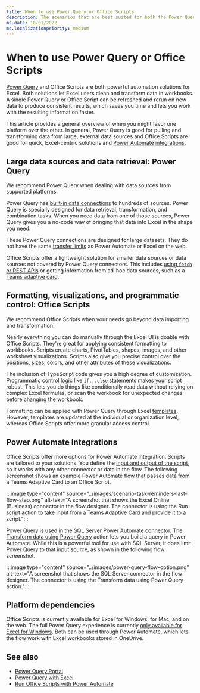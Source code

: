 ```yaml
---
title: When to use Power Query or Office Scripts
description: The scenarios that are best suited for both the Power Query and Office Scripts platforms.
ms.date: 10/01/2022
ms.localizationpriority: medium
---
```


# When to use Power Query or Office Scripts

[Power Query](https://powerquery.microsoft.com) and Office Scripts are both powerful automation solutions for Excel. Both solutions let Excel users clean and transform data in workbooks. A single Power Query or Office Script can be refreshed and rerun on new data to produce consistent results, which saves you time and lets you work with the resulting information faster.

This article provides a general overview of when you might favor one platform over the other. In general, Power Query is good for pulling and transforming data from large, external data sources and Office Scripts are good for quick, Excel-centric solutions and [Power Automate integrations](../develop/power-automate-integration.md).

## Large data sources and data retrieval: Power Query

We recommend Power Query when dealing with data sources from supported platforms.

Power Query has [built-in data connections](https://powerquery.microsoft.com/connectors/) to hundreds of sources. Power Query is specially designed for data retrieval, transformation, and combination tasks. When you need data from one of those sources, Power Query gives you a no-code way of bringing that data into Excel in the shape you need.

These Power Query connections are designed for large datasets. They do not have the same [transfer limits](../testing/platform-limits.md) as Power Automate or Excel on the web.

Office Scripts offer a lightweight solution for smaller data sources or data sources not covered by Power Query connectors. This includes [using `fetch` or REST APIs](../develop/external-calls.md) or getting information from ad-hoc data sources, such as a [Teams adaptive card](../resources/scenarios/task-reminders.md).

## Formatting, visualizations, and programmatic control: Office Scripts

We recommend Office Scripts when your needs go beyond data importing and transformation.

Nearly everything you can do manually through the Excel UI is doable with Office Scripts. They're great for applying consistent formatting to workbooks. Scripts create charts, PivotTables, shapes, images, and other worksheet visualizations. Scripts also give you precise control over the positions, sizes, colors, and other attributes of these visualizations.

The inclusion of TypeScript code gives you a high degree of customization. Programmatic control logic like `if...else` statements makes your script robust. This lets you do things like conditionally read data without relying on complex Excel formulas, or scan the workbook for unexpected changes before changing the workbook.

Formatting can be applied with Power Query through Excel [templates](https://templates.office.com/power-query-tutorial-tm11414620). However, templates are updated at the individual or organization level, whereas Office Scripts offer more granular access control.

## Power Automate integrations

Office Scripts offer more options for Power Automate integration. Scripts are tailored to your solutions. You define the [input and output of the script](../develop/power-automate-integration.md#data-transfer-in-flows-for-scripts), so it works with any other connector or data in the flow. The following screenshot shows an example Power Automate flow that passes data from a Teams Adaptive Card to an Office Script.

:::image type="content" source="../images/scenario-task-reminders-last-flow-step.png" alt-text="A screenshot that shows the Excel Online (Business) connector in the flow designer. The connector is using the Run script action to take input from a Teams Adaptive Card and provide it to a script.":::

Power Query is used in the [SQL Server](https://powerquery.microsoft.com/flow/) Power Automate connector. The [Transform data using Power Query](/connectors/sql/#transform-data-using-power-query) action lets you build a query in Power Automate. While this is a powerful tool for use with SQL Server, it does limit Power Query to that input source, as shown in the following flow screenshot.

:::image type="content" source="../images/power-query-flow-option.png" alt-text="A screenshot that shows the SQL Server connector in the flow designer. The connector is using the Transform data using Power Query action.":::

## Platform dependencies

Office Scripts is currently available for Excel for Windows, for Mac, and on the web. The full Power Query experience is currently [only available for Excel for Windows](/power-query/power-query-what-is-power-query#where-can-you-use-power-query). Both can be used through Power Automate, which lets the flow work with Excel workbooks stored in OneDrive.

## See also

- [Power Query Portal](https://powerquery.microsoft.com/)
- [Power Query with Excel](https://powerquery.microsoft.com/excel/)
- [Run Office Scripts with Power Automate](../develop/power-automate-integration.md)
